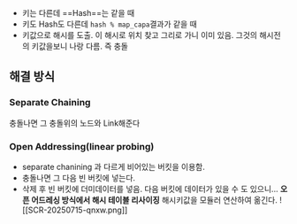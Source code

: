 - 키는 다른데 ==Hash==는 같을 때
- 키도 Hash도 다른데 `hash % map_capa`결과가 같을 때
- 키값으로 해시를 도출. 이 해시로 위치 찾고 그리로 가니 이미 있음. 그것의 해시전의 키값을보니 나랑 다름. 즉 충돌
## 해결 방식
### Separate Chaining
충돌나면 그 충돌위의 노드와 Link해준다
### Open Addressing(linear probing)
- separate chanining 과 다르게 비어있는 버킷을 이용함.
- 충돌나면 그 다음 빈 버킷에 넣는다.
- 삭제 후 빈 버킷에 더미데이터를 넣음. 다음 버킷에 데이터가 있을 수 도 있으니...
**오픈 어드레싱 방식에서 해시 테이블 리사이징**
해시키값을 모듈러 연산하여 옮긴다.
![[SCR-20250715-qnxw.png]]
